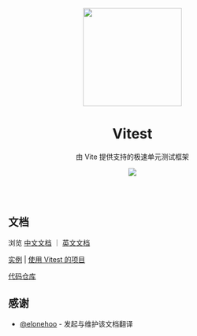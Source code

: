 <p align="center">
<img src="https://user-images.githubusercontent.com/11247099/145112184-a9ff6727-661c-439d-9ada-963124a281f7.png" height="200">
</p>

<h1 align="center">
Vitest
</h1>
<p align="center">
由 Vite 提供支持的极速单元测试框架
</p>
<p align="center">
  <a href="https://www.npmjs.com/package/vitest"><img src="https://img.shields.io/npm/v/vitest?color=a1b858&label="></a>
</p>
<br>
<br>

## 文档

浏览 <a href="https://cn.vitest.dev">中文文档</a> ｜ <a href="https://vitest.dev">英文文档</a>

<a href="https://cn.vitest.dev/guide/#实例">实例</a> | <a href="https://cn.vitest.dev/guide/#使用-vitest-的项目">使用 Vitest 的项目</a>

[代码仓库](https://github.com/vitest-dev/vitest)

## 感谢

- [@elonehoo](https://github.com/elonehoo) - 发起与维护该文档翻译
